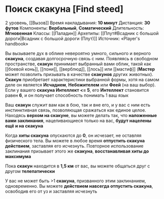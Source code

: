 # Поиск скакуна [Find steed]
2 уровень, [[Вызов]]
Время накладывания: **10 минут**
Дистанция: **30 футов**
Компоненты: **Вербальный**, **Соматический**
Длительность: **Мгновенная**
Классы: [[Паладин]]
Архетипы: [[Плут#Всадник с большой дороги|Всадник с большой дороги (Плут)]]
Источник: «Player's handbook»

Вы вызываете дух в облике невероятно умного, сильного и верного **скакуна**, создавая долгосрочную связь с ним. Появляясь в свободном пространстве, **скакун** принимает выбранный вами облик, такой как [[боевой конь]], [[пони]], [[верблюд]], [[лось]] или [[мастиф]] (**Мастер** может позволить призывать в качестве **скакунов** других животных). **Скакун** приобретает характеристики выбранной формы, хотя на самом деле он является **Исчадием**, **Небожителем** или **Феей** (на ваш выбор). Если у вашего **скакуна Интеллект <= 5**, его **Интеллект** становится равен **6**, и он получает способность понимать 1 ваш язык

Ваш **скакун** служит вам как в бою, так и вне его, и у вас с ним есть инстинктивная связь, позволяющая сражаться как единое целое. Находясь **верхом на скакуне**, вы можете делать так, что **наложенные вами заклинания**, нацеливающиеся только на вас, **будут нацелены ещё и на скакуна**

Когда **хиты скакуна** опускаются до **0**, он исчезает, не оставляя физического тела. Вы можете в любое время **отпустить скакуна действием**, заставляя его исчезнуть. Повторное использование заклинания призывает этого же **скакуна**, **восстанавливая хиты до максимума**

Пока **скакун** находится в **1,5 км** от вас, вы можете общаться друг с другом **телепатически**

У вас не может быть >1 **скакуна**, призванного этим заклинанием, одновременно. Вы можете **действием навсегда отпустить скакуна**, освободив его от уз и заставляя исчезнуть